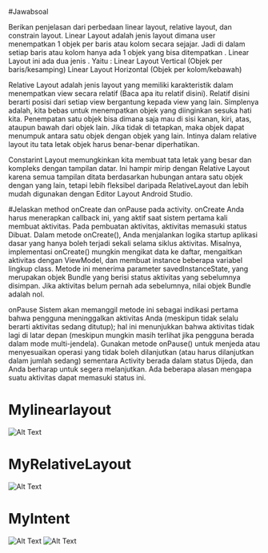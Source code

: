 #Jawabsoal

Berikan penjelasan dari perbedaan linear layout, relative layout, dan constrain layout.
Linear Layout adalah jenis layout dimana user menempatkan 1 objek per baris atau kolom secara sejajar. Jadi di dalam setiap baris atau kolom hanya ada 1 objek 
yang bisa ditempatkan . Linear Layout ini ada dua jenis . Yaitu :
Linear Layout Vertical (Objek per baris/kesamping) 
Linear Layout Horizontal (Objek per kolom/kebawah)

Relative Layout adalah jenis layout yang memiliki karakteristik dalam menempatkan view secara relatif (Baca apa itu relatif disini).
Relatif disini berarti posisi dari setiap view bergantung kepada view yang lain. Simplenya adalah, kita bebas untuk menempatkan objek 
yang diinginkan sesuka hati kita. Penempatan satu objek bisa dimana saja mau di sisi kanan, kiri, atas, ataupun bawah dari objek lain. 
Jika tidak di tetapkan, maka objek dapat menumpuk antara satu objek dengan objek yang lain. 
Intinya dalam relative layout itu tata letak objek harus benar-benar diperhatikan.

Constarint Layout memungkinkan kita membuat tata letak yang besar dan kompleks dengan tampilan datar. Ini hampir mirip dengan Relative Layout 
karena semua tampilan ditata berdasarkan hubungan antara satu objek dengan yang lain, tetapi lebih fleksibel daripada RelativeLayout dan lebih 
mudah digunakan dengan Editor Layout Android Studio.


#Jelaskan method onCreate dan onPause pada activity.
onCreate
Anda harus menerapkan callback ini, yang aktif saat sistem pertama kali membuat aktivitas. Pada pembuatan aktivitas, aktivitas memasuki status Dibuat. 
Dalam metode onCreate(), Anda menjalankan logika startup aplikasi dasar yang hanya boleh terjadi sekali selama siklus aktivitas. Misalnya, implementasi 
onCreate() mungkin mengikat data ke daftar, mengaitkan aktivitas dengan ViewModel, dan membuat instance beberapa variabel lingkup class. Metode ini menerima 
parameter savedInstanceState, yang merupakan objek Bundle yang berisi status aktivitas yang sebelumnya disimpan. Jika aktivitas belum pernah ada sebelumnya,
nilai objek Bundle adalah nol.

onPause
Sistem akan memanggil metode ini sebagai indikasi pertama bahwa pengguna meninggalkan aktivitas Anda (meskipun tidak selalu berarti aktivitas sedang ditutup); 
hal ini menunjukkan bahwa aktivitas tidak lagi di latar depan (meskipun mungkin masih terlihat jika pengguna berada dalam mode multi-jendela). 
Gunakan metode onPause() untuk menjeda atau menyesuaikan operasi yang tidak boleh dilanjutkan (atau harus dilanjutkan dalam jumlah sedang) sementara Activity 
berada dalam status Dijeda, dan Anda berharap untuk segera melanjutkan. Ada beberapa alasan mengapa suatu aktivitas dapat memasuki status ini.

# Mylinearlayout
![Alt Text](https://github.com/leo-chan1020/Mylinearlayout/blob/master/Mylinearlayout.jpg)

# MyRelativeLayout
![Alt Text](https://github.com/leo-chan1020/Mylinearlayout/blob/master/MyRelativeLayout.jpg)

# MyIntent
![Alt Text](https://github.com/leo-chan1020/MyIntent/blob/master/1MyIntent.jpg)
![Alt Text](https://github.com/leo-chan1020/MyIntent/blob/master/2MyIntent.jpg)
